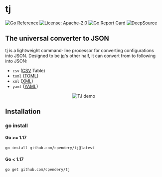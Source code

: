 # tj

[![Go Reference](https://pkg.go.dev/badge/github.com/cpendery/tj.svg)](https://pkg.go.dev/github.com/cpendery/tj)
[![License: Apache-2.0](https://img.shields.io/badge/License-Apache%202.0-blue.svg)](https://github.com/cpendery/tj/blob/main/LICENSE)
[![Go Report Card](https://goreportcard.com/badge/github.com/cpendery/tj)](https://goreportcard.com/report/github.com/cpendery/tj)
[![DeepSource](https://deepsource.io/gh/cpendery/tj.svg/?label=active+issues&token=8VshTmdUAST1NhAninW7LHCY)](https://deepsource.io/gh/cpendery/tj/?ref=repository-badge)

## The universal converter to JSON

tj is a lightweight command-line processor for converting configurations into JSON. Designed to be [jq](https://github.com/stedolan/jq)'s other half, it can convert from to following into JSON:

- `csv` ([CSV](https://www.rfc-editor.org/rfc/rfc4180) Table)
- `toml` ([TOML](https://toml.io/en/v1.0.0))
- `xml` ([XML](https://www.rfc-editor.org/rfc/rfc5364))
- `yaml` ([YAML](https://yaml.org/spec/1.2.2/))

<div align="center">
  <img alt="TJ demo" src="https://user-images.githubusercontent.com/35637443/197414349-936404b4-b443-4027-ab24-398a754f38af.gif">
</div>

## Installation

### go install

#### Go >= 1.17

```bash
go install github.com/cpendery/tj@latest
```
#### Go < 1.17

```bash
go get github.com/cpendery/tj
```
